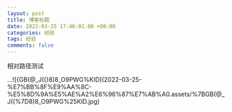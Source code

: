 ```yaml
---
layout: post
title: 博客标题
date: 2022-03-25 17:46:01.00 +08:00
categories: 经验
tags: 经验
comments: false 
---
```


相对路径测试

...![{GB(@_J((}8)8_O9PWG%KID](2022-03-25-%E7%BB%8F%E9%AA%8C-%E5%8D%9A%E5%AE%A2%E6%96%87%E7%AB%A0.assets/%7BGB(@_J((%7D8)8_O9PWG%25KID.jpg)